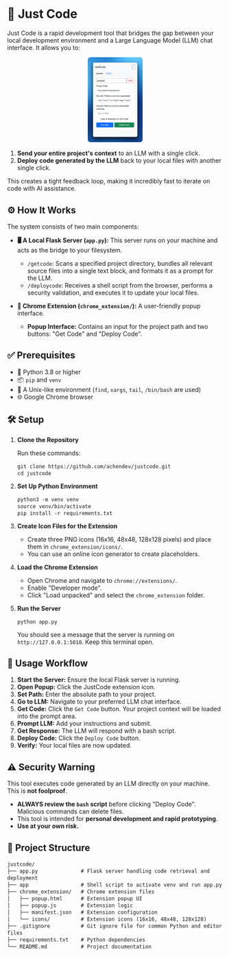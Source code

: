 # 🚀 Just Code

Just Code is a rapid development tool that bridges the gap between your local development environment and a Large Language Model (LLM) chat interface. It allows you to:

<p align="center">
  <img src="justcode.png" alt="JustCode Logo" width="128">
</p>

1.  **Send your entire project's context** to an LLM with a single click.
2.  **Deploy code generated by the LLM** back to your local files with another single click.

This creates a tight feedback loop, making it incredibly fast to iterate on code with AI assistance.

## ⚙️ How It Works

The system consists of two main components:

*   **🖥️ A Local Flask Server (`app.py`):** This server runs on your machine and acts as the bridge to your filesystem.
    *   `/getcode`: Scans a specified project directory, bundles all relevant source files into a single text block, and formats it as a prompt for the LLM.
    *   `/deploycode`: Receives a shell script from the browser, performs a security validation, and executes it to update your local files.

*   **🧩 Chrome Extension (`chrome_extension/`):** A user-friendly popup interface.
    *   **Popup Interface:** Contains an input for the project path and two buttons: "Get Code" and "Deploy Code".

## ✅ Prerequisites

*   🐍 Python 3.8 or higher
*   📦 `pip` and `venv`
*   🐧 A Unix-like environment (`find`, `xargs`, `tail`, `/bin/bash` are used)
*   🌐 Google Chrome browser

## 🛠️ Setup

1.  **Clone the Repository**

    Run these commands:

        git clone https://github.com/achendev/justcode.git
        cd justcode

2.  **Set Up Python Environment**

        python3 -m venv venv
        source venv/bin/activate
        pip install -r requirements.txt

3.  **Create Icon Files for the Extension**
    *   Create three PNG icons (16x16, 48x48, 128x128 pixels) and place them in `chrome_extension/icons/`.
    *   You can use an online icon generator to create placeholders.

4.  **Load the Chrome Extension**
    *   Open Chrome and navigate to `chrome://extensions/`.
    *   Enable "Developer mode".
    *   Click "Load unpacked" and select the `chrome_extension` folder.

5.  **Run the Server**

        python app.py

    You should see a message that the server is running on `http://127.0.0.1:5010`. Keep this terminal open.

## 🔄 Usage Workflow

1.  **Start the Server:** Ensure the local Flask server is running.
2.  **Open Popup:** Click the JustCode extension icon.
3.  **Set Path:** Enter the absolute path to your project.
4.  **Go to LLM:** Navigate to your preferred LLM chat interface.
5.  **Get Code:** Click the `Get Code` button. Your project context will be loaded into the prompt area.
6.  **Prompt LLM:** Add your instructions and submit.
7.  **Get Response:** The LLM will respond with a bash script.
8.  **Deploy Code:** Click the `Deploy Code` button.
9.  **Verify:** Your local files are now updated.

## ⚠️ Security Warning

This tool executes code generated by an LLM directly on your machine. This is **not foolproof**.

*   **ALWAYS review the `bash` script** before clicking "Deploy Code". Malicious commands can delete files.
*   This tool is intended for **personal development and rapid prototyping**.
*   **Use at your own risk.**

## 📂 Project Structure

    justcode/
    ├── app.py              # Flask server handling code retrieval and deployment
    ├── app                 # Shell script to activate venv and run app.py
    ├── chrome_extension/   # Chrome extension files
    │   ├── popup.html      # Extension popup UI
    │   ├── popup.js        # Extension logic
    │   ├── manifest.json   # Extension configuration
    │   └── icons/          # Extension icons (16x16, 48x48, 128x128)
    ├── .gitignore          # Git ignore file for common Python and editor files
    ├── requirements.txt    # Python dependencies
    └── README.md           # Project documentation
